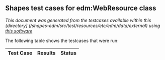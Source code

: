 
## Shapes test cases for edm:WebResource class
_This document was generated from the testcases available within this {directory] (/shapes-edm/src/test/resources/etc/edm/data/external) using [this software](/shapes-doc)_

The following table shows the testcases that were run:

| Test Case | Results | Status |
| --- | --- | --- |
